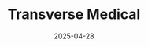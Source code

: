 ---  
layout: startup_page  
title: "Transverse Medical"  
id: "transversemedical.com"  
permalink: "/transversemedicaltransversemedical.com04282025/"  
website: "https://www.transversemedical.com"  
funding_round: "Series B2"  
funding_amount: "$10M"  
investors: "Company’s Legacy Lead investor, a large, sophisticated Family Office, Series B1 investors"  
about: "Transverse Medical Inc. is an early-stage medical device company developing the POINT-GUARD™ Cerebral Embolic Protection device. This device aims to prevent strokes during transcatheter aortic valve replacements (TAVR) by protecting the brain from embolic debris. The Point-Guard device is designed for ease of use and accommodates variable arch anatomies."  
markets: "Medtech, Cardiovascular, Medical Devices"  
hq: "Denver, Colorado, United States"  
founded_year: "2011"  
linkedin: "https://www.linkedin.com/company/transverse-medical-inc"  
twitter: ""  
instagram: ""  
facebook: ""  
crunchbase: "https://www.crunchbase.com/organization/transverse-medical"  
pitchbook: "https://pitchbook.com/profiles/company/181414-36"  

date_display: "28-Apr-2025"  
date: "2025-04-28"

# SEO Optimization  
meta_title: "Transverse Medical - Series B2 Funding ($10M)"  
meta_description: "Transverse Medical, Transverse Medical Inc. is an early-stage medical device company developing the POINT-GUARD™ Cerebral Embolic Protection device. This device aims to p..."  
meta_keywords: "Transverse Medical, Medtech, Cardiovascular, Medical Devices, Series B2 funding"  
canonical_url: "https://startup.projectstartups.com/transversemedicaltransversemedical.com04282025/"  
---